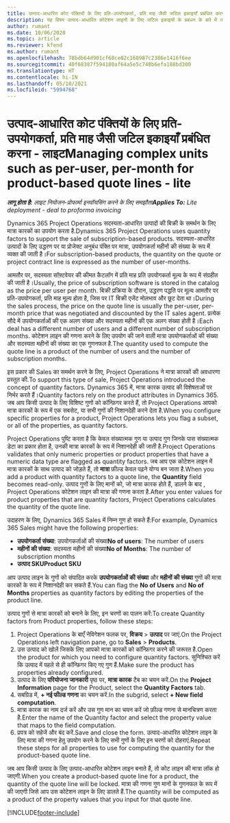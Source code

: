 ```yaml
---
title: उत्पाद-आधारित कोट पंक्तियों के लिए प्रति-उपयोगकर्ता, प्रति माह जैसी जटिल इकाइयाँ प्रबंधित करना - लाइट
description: यह विषय उत्पाद-आधारित कोटेशन लाइनों के लिए जटिल इकाइयों के प्रबंधन के बारे में जानकारी प्रदान करता है.
author: rumant
ms.date: 10/06/2020
ms.topic: article
ms.reviewer: kfend
ms.author: rumant
ms.openlocfilehash: 78bdb64d901cf68ce02c168987c2386e1416f6ee
ms.sourcegitcommit: 40f68387f594180af64a5e5c748b6efa188bd300
ms.translationtype: HT
ms.contentlocale: hi-IN
ms.lasthandoff: 05/10/2021
ms.locfileid: "5994768"
---
```

# <a name="managing-complex-units-such-as-per-user-per-month-for-product-based-quote-lines---lite"></a><span data-ttu-id="08074-103">उत्पाद-आधारित कोट पंक्तियों के लिए प्रति-उपयोगकर्ता, प्रति माह जैसी जटिल इकाइयाँ प्रबंधित करना - लाइट</span><span class="sxs-lookup"><span data-stu-id="08074-103">Managing complex units such as per-user, per-month for product-based quote lines - lite</span></span>

<span data-ttu-id="08074-104">_**लागू होता है:** लाइट नियोजन-प्रोफार्मा इनवॉयसिंग करने के लिए समझौता_</span><span class="sxs-lookup"><span data-stu-id="08074-104">_**Applies To:** Lite deployment - deal to proforma invoicing_</span></span>

<span data-ttu-id="08074-105">Dynamics 365 Project Operations सदस्यता-आधारित उत्पादों की बिक्री के समर्थन के लिए मात्रा कारकों का उपयोग करता है.</span><span class="sxs-lookup"><span data-stu-id="08074-105">Dynamics 365 Project Operations uses quantity factors to support the sale of subscription-based products.</span></span> <span data-ttu-id="08074-106">सदस्यता-आधारित उत्पादों के लिए उद्धरण पर या प्रोजेक्ट अनुबंध पंक्ति पर मात्रा, उपयोगकर्ता महीनों की संख्या के रूप में व्यक्त की जाती है।</span><span class="sxs-lookup"><span data-stu-id="08074-106">For subscription-based products, the quantity on the quote or project contract line is expressed as the number of user-months.</span></span>

<span data-ttu-id="08074-107">आमतौर पर, सदस्यता सॉफ़्टवेयर की कीमत कैटलॉग में प्रति माह प्रति उपयोगकर्ता मूल्य के रूप में संग्रहीत की जाती है।</span><span class="sxs-lookup"><span data-stu-id="08074-107">Usually, the price of subscription software is stored in the catalog as the price per user per month.</span></span> <span data-ttu-id="08074-108">बिक्री प्रक्रिया के दौरान, उद्धरण पद्धति पर मूल्य आमतौर पर प्रति-उपयोगकर्ता, प्रति माह मूल्य होता है, जिस पर IT बिक्री एजेंट मोलभाव और छूट देता था।</span><span class="sxs-lookup"><span data-stu-id="08074-108">During the sales process, the price on the quote line is usually the per-user, per-month price that was negotiated and discounted by the IT sales agent.</span></span> <span data-ttu-id="08074-109">प्रत्येक सौदे में उपयोगकर्ताओं की एक अलग संख्या और सदस्यता महीनों की एक अलग संख्या होती है।</span><span class="sxs-lookup"><span data-stu-id="08074-109">Each deal has a different number of users and a different number of subscription months.</span></span> <span data-ttu-id="08074-110">कोटेशन लाइन की गणना करने के लिए उपयोग की जाने वाली मात्रा उपयोगकर्ताओं की संख्या और सदस्यता महीनों की संख्या का एक गुणनफल है.</span><span class="sxs-lookup"><span data-stu-id="08074-110">The quantity used to compute the quote line is a product of the number of users and the number of subscription months.</span></span>

<span data-ttu-id="08074-111">इस प्रकार की Sales का समर्थन करने के लिए, Project Operations ने मात्रा कारकों की अवधारणा प्रस्तुत की.</span><span class="sxs-lookup"><span data-stu-id="08074-111">To support this type of sale, Project Operations introduced the concept of quantity factors.</span></span> <span data-ttu-id="08074-112">Dynamics 365 में, मात्रा कारक उत्पाद की विशेषताओं पर निर्भर करते हैं।</span><span class="sxs-lookup"><span data-stu-id="08074-112">Quantity factors rely on the product attributes in Dynamics 365.</span></span> <span data-ttu-id="08074-113">जब आप किसी उत्पाद के लिए विशिष्ट गुणों को कॉन्फ़िगर करते हैं, तो Project Operations आपको मात्रा कारकों के रूप में एक सबसेट, या सभी गुणों की निशानदेही करने देता है.</span><span class="sxs-lookup"><span data-stu-id="08074-113">When you configure specific properties for a product, Project Operations lets you flag a subset, or all of the properties, as quantity factors.</span></span>

<span data-ttu-id="08074-114">Project Operations पुष्टि करता है कि केवल संख्यात्मक गुण या उत्पाद गुण जिनके पास संख्यात्मक डेटा का प्रकार होता है, उनकी मात्रा कारकों के रूप में निशानदेही की जाती है.</span><span class="sxs-lookup"><span data-stu-id="08074-114">Project Operations validates that only numeric properties or product properties that have a numeric data type are flagged as quantity factors.</span></span> <span data-ttu-id="08074-115">जब आप एक कोटेशन लाइन में मात्रा कारकों के साथ उत्पाद को जोड़ते हैं, तो **मात्रा** फ़ील्ड केवल पढ़ने योग्य बन जाता है.</span><span class="sxs-lookup"><span data-stu-id="08074-115">When you add a product with quantity factors to a quote line, the **Quantity** field becomes read-only.</span></span> <span data-ttu-id="08074-116">उत्पाद गुणों के लिए मानों को, जो मात्रा कारक होते हैं, डालने के बाद , Project Operations कोटेशन लाइन की मात्रा की गणना करता है.</span><span class="sxs-lookup"><span data-stu-id="08074-116">After you enter values for product properties that are quantity factors, Project Operations calculates the quantity of the quote line.</span></span>

<span data-ttu-id="08074-117">उदाहरण के लिए, Dynamics 365 Sales में निम्न गुण हो सकते हैं:</span><span class="sxs-lookup"><span data-stu-id="08074-117">For example, Dynamics 365 Sales might have the following properties:</span></span>

- <span data-ttu-id="08074-118">**उपयोगकर्ता संख्या**: उपयोगकर्ताओं की संख्या</span><span class="sxs-lookup"><span data-stu-id="08074-118">**No of users**: The number of users</span></span>
- <span data-ttu-id="08074-119">**महीनों की संख्या**: सदस्यता महीनों की संख्या</span><span class="sxs-lookup"><span data-stu-id="08074-119">**No of Months**: The number of subscription months</span></span>
- <span data-ttu-id="08074-120">**उत्पाद SKU**</span><span class="sxs-lookup"><span data-stu-id="08074-120">**Product SKU**</span></span>

<span data-ttu-id="08074-121">आप उत्पाद लाइन के गुणों को संपादित करके **उपयोगकर्ताओं की संख्या** और **महीनों की संख्या** गुणों की मात्रा कारकों के रूप में निशानदेही कर सकते हैं.</span><span class="sxs-lookup"><span data-stu-id="08074-121">You can flag the **No of Users** and **No of Months** properties as quantity factors by editing the properties of the product line.</span></span>

<span data-ttu-id="08074-122">उत्पाद गुणों से मात्रा कारकों को बनाने के लिए, इन चरणों का पालन करें:</span><span class="sxs-lookup"><span data-stu-id="08074-122">To create Quantity factors from Product properties, follow these steps:</span></span>

1. <span data-ttu-id="08074-123">Project Operations के बाएँ नेविगेशन फलक पर, **विक्रय** > **उत्पाद** पर जाएं.</span><span class="sxs-lookup"><span data-stu-id="08074-123">On the Project Operations left navigation pane, go to **Sales** > **Products**.</span></span>
2. <span data-ttu-id="08074-124">उस उत्पाद को खोलें जिसके लिए आपको मात्रा कारकों को कॉन्फ़िगर करने की जरूरत है.</span><span class="sxs-lookup"><span data-stu-id="08074-124">Open the product for which you need to configure quantity factors.</span></span> <span data-ttu-id="08074-125">सुनिश्चित करें कि उत्पाद में पहले से ही कॉन्फ़िगर किए गए गुण हैं.</span><span class="sxs-lookup"><span data-stu-id="08074-125">Make sure the product has properties already configured.</span></span>
3. <span data-ttu-id="08074-126">उत्पाद के लिए **परियोजना जानकारी** पृष्ठ पर, **मात्रा कारक** टैब का चयन करें.</span><span class="sxs-lookup"><span data-stu-id="08074-126">On the **Project Information** page for the Product, select the **Quantity Factors** tab.</span></span>
4. <span data-ttu-id="08074-127">सबग्रिड में, **+ नई फील्ड गणना** का चयन करें.</span><span class="sxs-lookup"><span data-stu-id="08074-127">In the subgrid, select **+ New field computation**.</span></span>
5. <span data-ttu-id="08074-128">मात्रा कारक का नाम दर्ज करें और उस गुण मान का चयन करें जो फ़ील्ड गणना से मानचित्रण करता है.</span><span class="sxs-lookup"><span data-stu-id="08074-128">Enter the name of the Quantity factor and select the property value that maps to the field computation.</span></span>
6. <span data-ttu-id="08074-129">प्रपत्र को सहेजें और बंद करें.</span><span class="sxs-lookup"><span data-stu-id="08074-129">Save and close the form.</span></span> <span data-ttu-id="08074-130">उत्पाद-आधारित कोटेशन लाइन के लिए मात्रा की गणना हेतु उपयोग करने के लिए सभी गुणों के लिए इन चरणों को दोहराएं.</span><span class="sxs-lookup"><span data-stu-id="08074-130">Repeat these steps for all properties to use for computing the quantity for the product-based quote line.</span></span>

<span data-ttu-id="08074-131">जब आप किसी उत्पाद के लिए उत्पाद-आधारित कोटेशन लाइन बनाते हैं, तो कोट लाइन की मात्रा लॉक हो जाएगी.</span><span class="sxs-lookup"><span data-stu-id="08074-131">When you create a product-based quote line for a product, the quantity of the quote line will be locked.</span></span> <span data-ttu-id="08074-132">मात्रा की गणना गुण मानों के गुणनफल के रूप में की जाएगी जिसे आप उस कोटेशन लाइन के लिए डालते हैं.</span><span class="sxs-lookup"><span data-stu-id="08074-132">The quantity will be computed as a product of the property values that you input for that quote line.</span></span>


[!INCLUDE[footer-include](../../includes/footer-banner.md)]